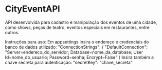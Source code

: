 # CityEventAPI

API desenvolvida para cadastro e manipulação dos eventos de uma cidade, como shows, peças de teatro, eventos especiais em restaurantes, entre outros.

Instruções para uso:
Em appsettings insira o endereço e credenciais do banco de dados utilizado:
  "ConnectionStrings": { "DefaultConnection": "Server=endereco_do_servidor; Database=nome_da_database; User Id=nome_do_usuario; Password=senha; Encrypt=False" }
 Insira também a chave secreta para autenticação:
 "secretKey": "chave_secreta"
